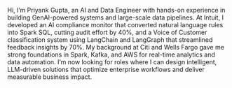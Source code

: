 
Hi, I’m Priyank Gupta, an AI and Data Engineer with hands-on experience in building GenAI-powered systems and large-scale data pipelines. At Intuit, I developed an AI compliance monitor that converted natural language rules into Spark SQL, cutting audit effort by 40%, and a Voice of Customer classification system using LangChain and LangGraph that streamlined feedback insights by 70%. My background at Citi and Wells Fargo gave me strong foundations in Spark, Kafka, and AWS for real-time analytics and data automation. I’m now looking for roles where I can design intelligent, LLM-driven solutions that optimize enterprise workflows and deliver measurable business impact.